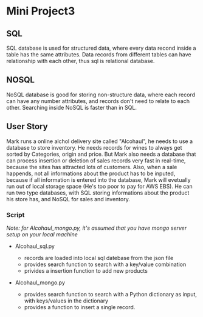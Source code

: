 # Mini Project3
## SQL
SQL database is used for structured data, where every data recond inside a table has the same attributes. Data records from different tables can have relationship with each other, thus sql is relational database.

## NOSQL
NoSQL database is good for storing non-structure data, where each record can have any number attributes, and records don't need to relate to each other. Searching inside NoSQL is faster than in SQL.

## User Story
Mark runs a online alchol delivery site called "Alcohaul", he needs to use a database to store inventory. He needs records for wines to always get sorted by Categories, origin and price. But Mark also needs a database that can process insertion or deletion of sales records very fast in real-time, because the sites has attracted lots of customers. Also, when a sale happends, not all informations about the product has to be inputed, because if all information is entered into the database, Mark will evetually run out of local storage space (He's too poor to pay for AWS EBS). 
He can run two type databases, with SQL storing informations about the product his store has, and NoSQL for sales and inventory. 


### Script
*Note: for Alcohaul_mongo.py, it's assumed that you have mongo server setup on your local machine*

* Alcohaul_sql.py 
  * records are loaded into local sql datebase from the json file
  * provides search function to search with a key/value combination
  * privides a insertion function to add new products

* Alcohaul_mongo.py
  * provides search function to search with a Python dictionary as input, with keys/values in the dictionary
  * provides a function to insert a single record. 